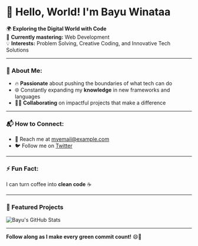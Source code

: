 # 👋 Hello, World! I'm Bayu Winataa

🌍 **Exploring the Digital World with Code**<br>
🌱 **Currently mastering:** Web Development<br>
💡 **Interests:** Problem Solving, Creative Coding, and Innovative Tech Solutions

---

### 👀 About Me:
- 🔥 **Passionate** about pushing the boundaries of what tech can do
- 🌐 Constantly expanding my **knowledge** in new frameworks and languages
- 👨‍💻 **Collaborating** on impactful projects that make a difference

---

### 📬 How to Connect:
- 📧 Reach me at [myemail@example.com](-)
- 🐦 Follow me on [Twitter](-)

---

### ⚡ Fun Fact:
I can turn coffee into **clean code** ☕

---

### 🚀 Featured Projects


![Bayu's GitHub Stats](https://github-readme-stats.vercel.app/api?username=BayuWinataa&show_icons=true&theme=green&include_all_commits=true&count_private=true)

---

**Follow along as I make every green commit count!** 😄🌱
